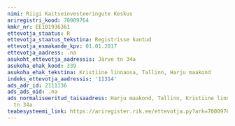 ```yaml
---
nimi: Riigi Kaitseinvesteeringute Keskus
ariregistri_kood: 70009764
kmkr_nr: EE101936361
ettevotja_staatus: R
ettevotja_staatus_tekstina: Registrisse kantud
ettevotja_esmakande_kpv: 01.01.2017
ettevotja_aadress: .na
asukoht_ettevotja_aadressis: Järve tn 34a
asukoha_ehak_kood: 339
asukoha_ehak_tekstina: Kristiine linnaosa, Tallinn, Harju maakond
indeks_ettevotja_aadressis: '11314'
ads_adr_id: 2111136
ads_ads_oid: .na
ads_normaliseeritud_taisaadress: Harju maakond, Tallinn, Kristiine linnaosa, Järve
  tn 34a
teabesysteemi_link: https://ariregister.rik.ee/ettevotja.py?ark=70009764&ref=rekvisiidid
---
```

